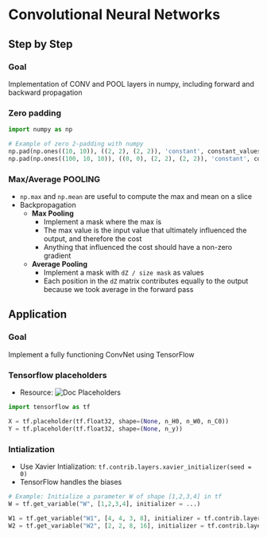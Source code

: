 # Convolutional Neural Networks

## Step by Step

### Goal

Implementation of CONV and POOL layers in numpy, including forward and backward propagation

### Zero padding

```python
import numpy as np

# Example of zero 2-padding with numpy
np.pad(np.ones((10, 10)), ((2, 2), (2, 2)), 'constant', constant_values = (0, 0))
np.pad(np.ones((100, 10, 10)), ((0, 0), (2, 2), (2, 2)), 'constant', constant_values = (0, 0))
```

### Max/Average POOLING

* `np.max` and `np.mean` are useful to compute the max and mean on a slice
* Backpropagation
  * **Max Pooling**
    * Implement a mask where the max is
    * The max value is the input value that ultimately influenced the output, and therefore the cost
    * Anything that influenced the cost should have a non-zero gradient
  * **Average Pooling**
    * Implement a mask with `dZ / size mask` as values
    * Each position in the `dZ` matrix contributes equally to the output because we took average in the forward pass

## Application

### Goal

Implement a fully functioning ConvNet using TensorFlow

### Tensorflow placeholders

* Resource: ![Doc Placeholders](https://www.tensorflow.org/api_docs/python/tf/placeholder)
```python
import tensorflow as tf

X = tf.placeholder(tf.float32, shape=(None, n_H0, n_W0, n_C0))
Y = tf.placeholder(tf.float32, shape=(None, n_y))
```

### Intialization

* Use Xavier Intialization: `tf.contrib.layers.xavier_initializer(seed = 0)`
* TensorFlow handles the biases

```python
# Example: Initialize a parameter W of shape [1,2,3,4] in tf
W = tf.get_variable("W", [1,2,3,4], initializer = ...)

W1 = tf.get_variable("W1", [4, 4, 3, 8], initializer = tf.contrib.layers.xavier_initializer(seed = 0))
W2 = tf.get_variable("W2", [2, 2, 8, 16], initializer = tf.contrib.layers.xavier_initializer(seed = 0))
```
